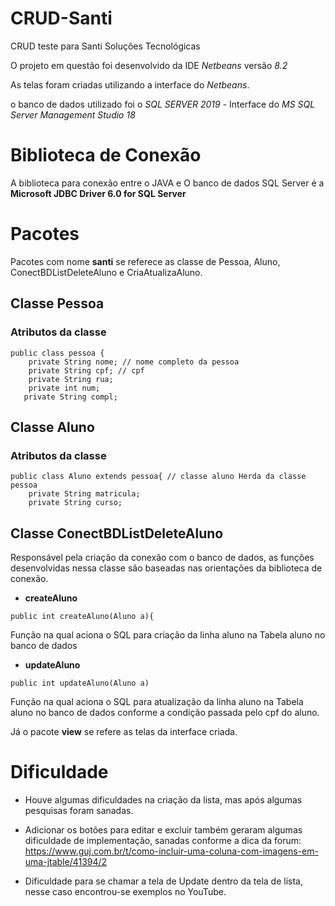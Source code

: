 # CRUD-Santi
 CRUD teste para Santi Soluções Tecnológicas

 O projeto em questão foi desenvolvido da IDE *Netbeans* versão *8.2*

 As telas foram criadas utilizando a interface do *Netbeans*.

 o banco de dados utilizado foi o *SQL SERVER 2019* - Interface do  *MS SQL Server Management Studio 18*

# Biblioteca de Conexão

A biblioteca para conexão entre o JAVA e O banco de dados SQL Server é a **Microsoft JDBC Driver 6.0 for SQL Server**

# Pacotes

Pacotes com nome **santi** se referece as classe de Pessoa, Aluno, ConectBDListDeleteAluno e CriaAtualizaAluno.

## Classe Pessoa
### Atributos da classe
```
public class pessoa {
    private String nome; // nome completo da pessoa
    private String cpf; // cpf
    private String rua;
    private int num;
   private String compl;
```

## Classe Aluno
### Atributos da classe
```
public class Aluno extends pessoa{ // classe aluno Herda da classe pessoa
    private String matricula;
    private String curso;
```

## Classe ConectBDListDeleteAluno

Responsável pela criação da conexão com o banco de dados, as funções desenvolvidas nessa classe são baseadas nas orientações da biblioteca de conexão.


* **createAluno**
```
public int createAluno(Aluno a){
```
Função na qual aciona o SQL para criação da linha aluno na Tabela aluno no banco de dados

* **updateAluno**
```
public int updateAluno(Aluno a)
```
Função na qual aciona o SQL para atualização da linha aluno na Tabela aluno no banco de dados conforme a condição passada pelo cpf do aluno.


Já o pacote **view** se refere as telas da interface criada.

# Dificuldade

* Houve algumas dificuldades na criação da lista, mas após algumas pesquisas foram sanadas.

* Adicionar os botões para editar e excluir também geraram algumas dificuldade de implementação, sanadas conforme a dica da forum: https://www.guj.com.br/t/como-incluir-uma-coluna-com-imagens-em-uma-jtable/41394/2

* Dificuldade para se chamar a tela de Update dentro da tela de lista, nesse caso encontrou-se exemplos no YouTube.
